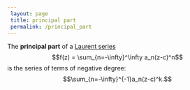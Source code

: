 ```yaml
---
 layout: page
 title: principal part
 permalink: /principal_part
---
```

The **principal part** of a [Laurent series](https://defsmath.github.io/DefsMath/Laurent_series) $$f(z) = \sum_{n=-\infty}^\infty a_n(z-c)^n$$ is the series of terms of negative degree: $$\sum_{n=-\infty}^{-1}a_n(z-c)^k.$$